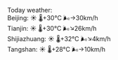 Today weather:  
Beijing: ☀️   🌡️+30°C 🌬️→30km/h  
Tianjin: ☀️   🌡️+30°C 🌬️↘26km/h  
Shijiazhuang: ☀️   🌡️+32°C 🌬️↘4km/h  
Tangshan: ☀️   🌡️+28°C 🌬️→10km/h  
